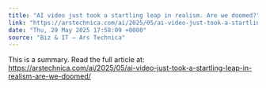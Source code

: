 ```yaml
---
title: "AI video just took a startling leap in realism. Are we doomed?"
link: "https://arstechnica.com/ai/2025/05/ai-video-just-took-a-startling-leap-in-realism-are-we-doomed/"
date: "Thu, 29 May 2025 17:58:09 +0000"
source: "Biz & IT – Ars Technica"
---
```


This is a summary. Read the full article at: https://arstechnica.com/ai/2025/05/ai-video-just-took-a-startling-leap-in-realism-are-we-doomed/